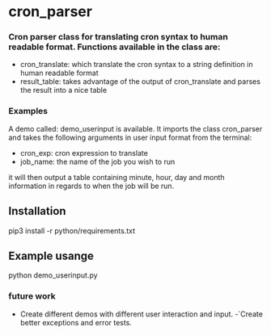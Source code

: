 # cron_parser


### Cron parser class for translating cron syntax to human readable format. Functions available in the class are:

- cron_translate: which translate the cron syntax to a string definition in human readable format
- result_table: takes advantage of the output of cron_translate and parses the result into a nice table


### Examples

A demo called: demo_userinput is available. It imports the class cron_parser and takes the following arguments in user input format from the terminal:

- cron_exp: cron expression to translate
- job_name: the name of the job you wish to run

it will then output a table containing minute, hour, day and month information in regards to when the job will be run.

## Installation
  pip3 install -r python/requirements.txt
  
## Example usange

  python demo_userinput.py

### future work

- Create different demos with different user interaction and input.
-`Create better exceptions and error tests.
